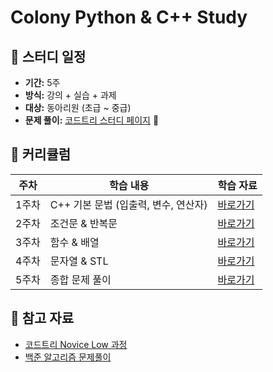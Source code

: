 # Colony Python & C++ Study

## 📅 스터디 일정
- **기간:** 5주
- **방식:** 강의 + 실습 + 과제
- **대상:** 동아리원 (초급 ~ 중급)
- **문제 풀이:** [코드트리 스터디 페이지](https://www.codetree.ai/) 🚀

## 📖 커리큘럼
| 주차  | 학습 내용 | 학습 자료 |
|------|----------|----------|
| 1주차 | C++ 기본 문법 (입출력, 변수, 연산자) | [바로가기](week1/README.md) |
| 2주차 | 조건문 & 반복문 | [바로가기](week2/README.md) |
| 3주차 | 함수 & 배열 | [바로가기](week3/README.md) |
| 4주차 | 문자열 & STL | [바로가기](week4/README.md) |
| 5주차 | 종합 문제 풀이 | [바로가기](week5/README.md) |

## 🔗 참고 자료
- [코드트리 Novice Low 과정](https://www.codetree.ai/training-course/novice-low)  
- [백준 알고리즘 문제풀이](https://www.acmicpc.net/)  
